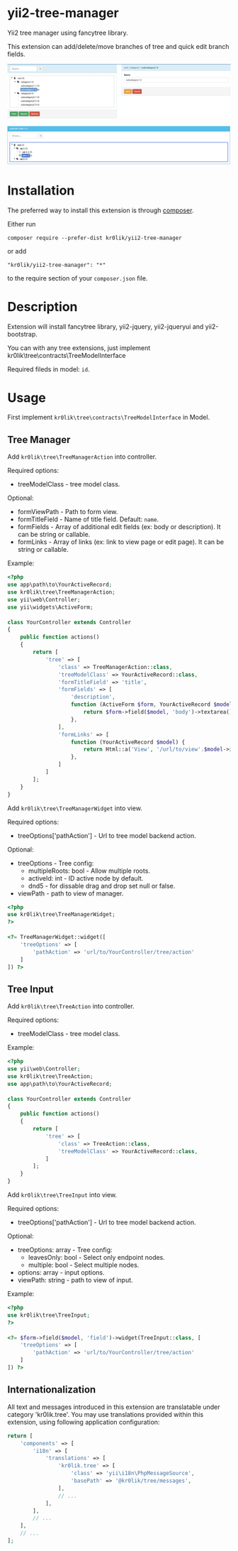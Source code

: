 # yii2-tree-manager
Yii2 tree manager using fancytree library.

This extension can add/delete/move branches of tree and quick edit branch fields.

![Tree manager example](https://github.com/kr0lik/yii2-tree-manager/blob/master/img/manager.png)

![Tree select example](https://github.com/kr0lik/yii2-tree-manager/blob/master/img/select.png)

# Installation

The preferred way to install this extension is through [composer](http://getcomposer.org/download/).

Either run

```
composer require --prefer-dist kr0lik/yii2-tree-manager
```

or add

```
"kr0lik/yii2-tree-manager": "*"
```

to the require section of your `composer.json` file.

# Description

Extension will install fancytree library, yii2-jquery, yii2-jqueryui and yii2-bootstrap.

You can with any tree extensions, just implement kr0lik\tree\contracts\TreeModelInterface

Required fileds in model: `id`.

# Usage

First implement `kr0lik\tree\contracts\TreeModelInterface` in Model.


Tree Manager
-------------
Add `kr0lik\tree\TreeManagerAction` into controller.

Required options:
* treeModelClass - tree model class.

Optional:
* formViewPath - Path to form view.
* formTitleField - Name of title field. Default: `name`.
* formFields - Array of additional edit fields (ex: body or description). It can be string or callable.
* formLinks - Array of links (ex: link to view page or edit page). It can be string or callable.

Example:
```php
<?php
use app\path\to\YourActiveRecord;
use kr0lik\tree\TreeManagerAction;
use yii\web\Controller;
use yii\widgets\ActiveForm;

class YourController extends Controller
{
    public function actions()
    {
        return [
            'tree' => [
                'class' => TreeManagerAction::class,
                'treeModelClass' => YourActiveRecord::class,
                'formTitleField' => 'title',
                'formFields' => [
                    'description',
                    function (ActiveForm $form, YourActiveRecord $model) {
                        return $form->field($model, 'body')->textarea();
                    },
                ],
                'formLinks' => [
                    function (YourActiveRecord $model) {
                        return Html::a('View', '/url/to/view'.$model->id, ['class' => 'btn btn-sm btn-info']);
                    },
                ]
            ]
        ];
    }
}
```

Add `kr0lik\tree\TreeManagerWidget` into view.

Required options:
* treeOptions['pathAction'] - Url to tree model backend action.

Optional:
* treeOptions - Tree config:
  - multipleRoots: bool - Allow multiple roots.
  - activeId: int - ID active node by default.
  - dnd5 - for dissable drag and drop set null or false.
* viewPath - path to view of manager.

```php
<?php
use kr0lik\tree\TreeManagerWidget;
?>

<?= TreeManagerWidget::widget([
    'treeOptions' => [
        'pathAction' => 'url/to/YourController/tree/action'
    ]
]) ?>
```

Tree Input
-----------
Add `kr0lik\tree\TreeAction` into controller.

Required options:
* treeModelClass - tree model class.

Example: 
```php
<?php
use yii\web\Controller;
use kr0lik\tree\TreeAction;
use app\path\to\YourActiveRecord;

class YourController extends Controller
{
    public function actions()
    {
        return [
            'tree' => [
                'class' => TreeAction::class,
                'treeModelClass' => YourActiveRecord::class,
            ]
        ];
    }
}
```

Add `kr0lik\tree\TreeInput` into view.

Required options:
* treeOptions['pathAction'] - Url to tree model backend action.

Optional:
* treeOptions: array - Tree config:
  - leavesOnly: bool - Select only endpoint nodes.
  - multiple: bool - Select multiple nodes.
* options: array - input options.
* viewPath: string - path to view of input.

Example:
```php
<?php
use kr0lik\tree\TreeInput;
?>

<?= $form->field($model, 'field')->widget(TreeInput::class, [
    'treeOptions' => [
        'pathAction' => 'url/to/YourController/tree/action'
    ]
]) ?>
```


Internationalization
----------------------
All text and messages introduced in this extension are translatable under category 'kr0lik.tree'.
You may use translations provided within this extension, using following application configuration:

```php
return [
    'components' => [
        'i18n' => [
            'translations' => [
                'kr0lik.tree' => [
                    'class' => 'yii\i18n\PhpMessageSource',
                    'basePath' => '@kr0lik/tree/messages',
                ],
                // ...
            ],
        ],
        // ...
    ],
    // ...
];
```

